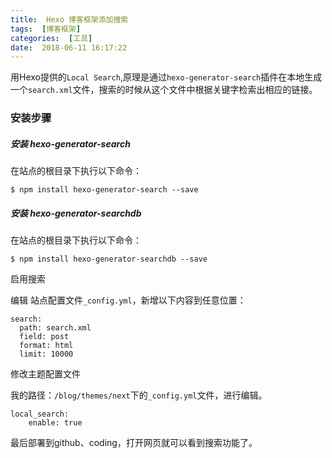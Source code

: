 ```yaml
---
title:  Hexo 博客框架添加搜索
tags:  [博客框架]
categories:  [工具]
date:  2018-06-11 16:17:22
---
```



用Hexo提供的`Local Search`,原理是通过`hexo-generator-search`插件在本地生成一个`search.xml`文件，搜索的时候从这个文件中根据关键字检索出相应的链接。

### 安装步骤
##### 安装 hexo-generator-search

在站点的根目录下执行以下命令：


```
$ npm install hexo-generator-search --save
```

##### 安装 hexo-generator-searchdb

在站点的根目录下执行以下命令：

```
$ npm install hexo-generator-searchdb --save
```

启用搜索

编辑 站点配置文件`_config.yml`，新增以下内容到任意位置：

```
search:
  path: search.xml
  field: post
  format: html
  limit: 10000
```  

修改主题配置文件

我的路径：`/blog/themes/next`下的`_config.yml`文件，进行编辑。

```  
local_search:
    enable: true
```      


最后部署到github、coding，打开网页就可以看到搜索功能了。